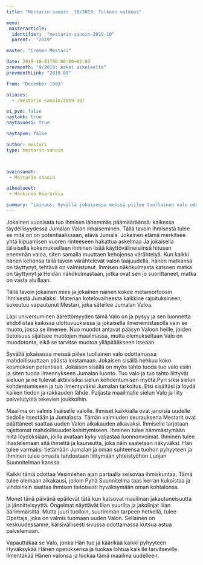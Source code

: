 ```yaml
---
title: "Mestarin sanoin _10/2019: Tulkoon valkeus"

menu:
 masterarticle:
  identifier:  "mestarin-sanoin-2019-10"
  parent:  "2019"

master: "Cremen Mestari"

date: 2019-10-01T00:00:00+02:00
prevmonth: "9/2019: Askel askeleelta"
prevmonthLink: "2019-09"

from: "December 1983"

aliases:
  - /mestarin-sanoin/2019-10/

ei_pvm: false
naytakk: true
naytavuosi: true

naytapvm: false

author: mestari
type: mestarin-sanoin



avainsanat:
 - Mestarin sanoin

aihealueet:
 - Henkinen Hierarkia

summary: "Lainaus: Syvällä jokaisessa meissä piilee tuollainen valo odottamassa mahdollisuuttaan päästä loistamaan. Jokaisen sisällä hehkuu koko kosmoksen potentiaali. Jokaisen sisällä on myös tahto tuoda tuo valo esiin ja siten tuoda ilmennykseen Jumalan luonto."
---
```

<p>Jokainen vuosisata tuo ihmisen lähemmäs päämääräänsä: kaikessa täydellisyydessä Jumalan Valon ilmaiseminen. Tällä tavoin ihmisestä tulee se mitä on on potentiaalissaan, elävä Jumala. Jokainen elämä merkitsee yhtä kipuamisen vuoren rinteeseen hakattua askelmaa Ja jokaisella tällaisella kokemuksellaan ihminen lisää käyttövälineisiinsä hitusen enemmän valoa, siten samalla muuttaen kehojensa värähtelyä. Kun kaikki hänen kehonsa tällä tavoin värähtelevät valon taajuudella, hänen matkansa on täyttynyt, tehtävä on valmistunut. Ihmisen näkökulmasta katsoen matka on täyttynyt ja Heidän näkökulmastaan, jotka ovat sen jo suorittaneet, matka on vasta aluillaan.</p>
<p>Tällä tavoin jokainen mies ja jokainen nainen kokee metamorfoosin ihmisestä Jumalaksi. Materian kotelovaiheesta kaikkine rajoituksineen, sukeutuu vapautunut Mestari, joka säteilee Jumalan Valoa.</p>
<p>Läpi universuminen äärettömyyden tämä Valo on ja pysyy ja sen luonnetta ehdollistaa kaikissa ulottuvuuksissa ja jokaisella ilmenemistasolla vain se muoto, jossa se ilmenee. Nuo muodot antavat pääsyn Valoon heille, joiden tietoisuus sijaitsee muotojen maailmassa, mutta olemukseltaan Valo on muodotonta, eikä se tarvitse muotoa ylläpitääkseen Itseään.</p>
<p>Syvällä jokaisessa meissä piilee tuollainen valo odottamassa mahdollisuuttaan päästä loistamaan. Jokaisen sisällä hehkuu koko kosmoksen potentiaali. Jokaisen sisällä on myös tahto tuoda tuo valo esiin ja siten tuoda ilmennykseen Jumalan luonto. Tuo valo ja tuo tahto liittyvät sieluun ja ne tulevat aktiivisiksi sielun kohdentumisen myötä.Pyri siksi sielun kohdentumiseen ja tuo ilmentyväksi Jumalan tarkoitus. Etsi sisältäsi ja löydä kaiken tiedon ja rakkauden lähde. Paljasta maailmalle sielun Valo ja liity palvelutyötä tekevien joukkoihin.</p>
<p>Maailma on valmis lisäiselle valolle. Ihmiset kaikkialla ovat janoisia uudelle tiedolle itsestään ja Jumalasta. Tämän valmiuden seurauksena Mestarit ovat päättäneet saattaa uuden Valon aikakauden alkavaksi. Ihmiselle tarjotaan rajattomat mahdollisuudet kehittymiseen. Ihminen tulee hämmästymään niitä löydöksiään, joilla avataan kyky valjastaa luonnonvoimat. Ihminen tulee ihastelemaan sitä ihmettä ja kauneutta, joka näin saatetaan näkyväksi. Hän tulee varmaksi tietämään Jumalan ja oman suhteensa tuohon pyhyyteen ja ihminen tulee omasta tahdostaan liittymään yhteistyöhön Luojan Suunnitelman kanssa.</p>
<p>Kaikki tämä odottaa Vesimiehen ajan partaalla seisovaa ihmiskuntaa. Tämä tulee olemaan aikakausi, jolloin Pyhä Suunnitelma taas kerran kukoistaa ja vihdoinkin saattaa ihmisen tietoisesti hyväksymään oman kohtalonsa.</p>
<p>Monet tänä päivänä epäilevät tätä kun katsovat maailman jakautuneisuutta ja jännitteisyyttä. Ongelmat näyttävät liian suurilta ja jakolinjat liian äärimmäisiltä. Mutta juuri tuolloin, suurimman tarpeen hetkellä, tulee Opettaja, joka on valmis tuomaan uuden Valon. Sellainen on keskuudessanne, kärsivällisesti sivussa odottamassa kutsua astua palvelemaan.</p>
<p>Vapauttakaa se Valo, jonka Hän tuo ja käärikää kaikki pyhyyteen Hyväksykää Hänen opetuksensa ja tuokaa lohtua kaikille tarvitseville. Ilmentäkää Hänen valonsa ja luokaa tämä maailma uudelleen.</p>